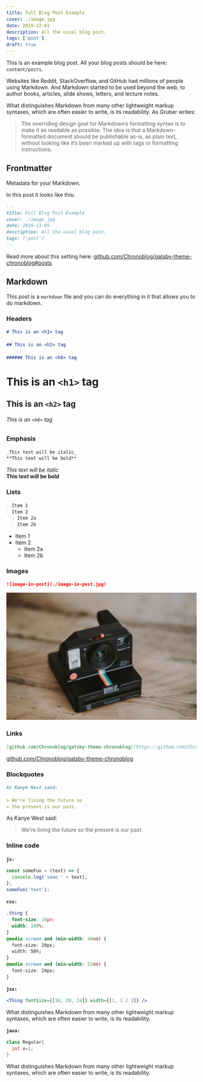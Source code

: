 ```yaml
---
title: Full Blog Post Example
cover: ./image.jpg
date: 2019-12-01
description: All the usual blog post.
tags: ['post']
draft: true
---
```


This is an example blog post. All your blog posts should be here: `content/posts`.

Websites like Reddit, StackOverflow, and GitHub had millions of people using Markdown. And Markdown started to be used beyond the web, to author books, articles, slide shows, letters, and lecture notes.

What distinguishes Markdown from many other lightweight markup syntaxes, which are often easier to write, is its readability. As Gruber writes:

> The overriding design goal for Markdown’s formatting syntax is to make it as readable as possible. The idea is that a Markdown-formatted document should be publishable as-is, as plain text, without looking like it’s been marked up with tags or formatting instructions.

## Frontmatter

Metadata for your Markdown.

In this post it looks like this:

```md
---
title: Full Blog Post Example
cover: ./image.jpg
date: 2019-11-05
description: All the usual blog post.
tags: ['post']
---
```

Read more about this setting here: [github.com/Chronoblog/gatsby-theme-chronoblog#posts](https://github.com/Chronoblog/gatsby-theme-chronoblog#posts)

## Markdown

This post is a `markdown` file and you can do everything in it that allows you to do markdown.

### Headers

```md
# This is an <h1> tag

## This is an <h2> tag

###### This is an <h6> tag
```

# This is an `<h1>` tag

## This is an `<h2>` tag

###### This is an `<h6>` tag

### Emphasis

```md
_This text will be italic_  
**This text will be bold**
```

_This text will be italic_  
**This text will be bold**

### Lists

```md
- Item 1
- Item 2
  - Item 2a
  - Item 2b
```

- Item 1
- Item 2
  - Item 2a
  - Item 2b

### Images

```md
![image-in-post](./image-in-post.jpg)
```

![image-in-post](./image-in-post.jpg)

### Links

```md
[github.com/Chronoblog/gatsby-theme-chronoblog](https://github.com/Chronoblog/gatsby-theme-chronoblog)
```

[github.com/Chronoblog/gatsby-theme-chronoblog](https://github.com/Chronoblog/gatsby-theme-chronoblog)

### Blockquotes

```md
As Kanye West said:

> We're living the future so
> the present is our past.
```

As Kanye West said:

> We're living the future so
> the present is our past.

### Inline code

**`js:`**

```js
const someFun = (text) => {
  console.log('some ' + text);
};
someFun('text');
```

**`css:`**

```css
.thing {
  font-size: 16px;
  width: 100%;
}
@media screen and (min-width: 40em) {
  font-size: 20px;
  width: 50%;
}
@media screen and (min-width: 52em) {
  font-size: 24px;
}
```

**`jsx:`**

```jsx
<Thing fontSize={[16, 20, 24]} width={[1, 1 / 2]} />
```

What distinguishes Markdown from many other lightweight markup syntaxes, which are often easier to write, is its readability.

**`java:`**

```java
class Regular{
  int x=1;
}
```

What distinguishes Markdown from many other lightweight markup syntaxes, which are often easier to write, is its readability.
